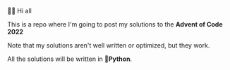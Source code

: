 👋🏻 Hi all

This is a repo where I'm going to post my solutions to the **Advent of Code 2022**

Note that my solutions aren't well written or optimized, but they work.

All the solutions will be written in 🐍**Python**.